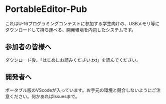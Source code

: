 # PortableEditor-Pub

これはU-16プログラミングコンテストに参加する学生向けの、USBメモリ等にダウンロードして持ち運べる、開発環境を内包したシステムです。

## 参加者の皆様へ

ダウンロード後、「はじめにお読みください.txt」を読んでください。

## 開発者へ

ポータブル版のVScodeが入っています。お手元の環境と競合しないようにご注意ください。何かあればIssuesまで。
